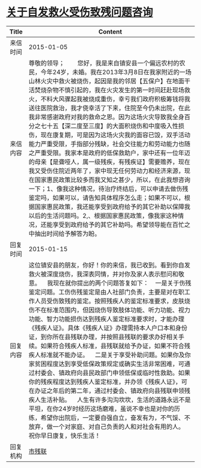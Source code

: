 # [关于自发救火受伤致残问题咨询](http://www.shangluo.gov.cn/zmhd/ldxxxx.jsp?urltype=leadermail.LeaderMailContentUrl&wbtreeid=1112&leadermailid=2888)

| Title |                                                                                                                                                                                                                                                                         Content                                                                                                                                                                                                                                                                          |
|:-----:|----------------------------------------------------------------------------------------------------------------------------------------------------------------------------------------------------------------------------------------------------------------------------------------------------------------------------------------------------------------------------------------------------------------------------------------------------------------------------------------------------------------------------------------------------------|
| 来信时间  | 2015-01-05                                                                                                                                                                                                                                                                                                                                                                                                                                                                                                                                               |
| 来信内容  | 尊敬的领导；        您好，我是来自镇安县一个偏远农村的农民，今年24岁，未婚。我在2013年3月8日在我家附近的一场山林火灾中救火被烧伤，起因是我的邻居【五保户】在地面干活焚烧杂物不慎引起的，我在火灾发生的第一时间赶赴现场救火，不料大风骤起我被烧成重伤，幸亏我们政府积极筹钱将我送往医院救治，我才侥幸活了下来，住院至今仍未出院，在此我非常感谢政府对我的救命之恩。因为这场火灾导致我全身百分之七十五【深二度至三度】的大面积烧伤和中度吸入性损伤，现在康复期，可是因为这场火灾我的面容已毁，双手活动能力严重受限，手指部分残缺，社会交往能力和劳动能力也随之严重受限。我家本是政府的低保救助户，家中还有一位年迈的母亲【是聋哑人，属一级残疾，有残疾证】需要赡养，现在我又受伤住院近两年了，家中现无任何劳动力和经济来源，现在国家惠民政策比较多而我又知之甚少，所以，在此我想咨询一下；1、像我这种情况，待治疗终结后，可以申请去做伤残鉴定吗，如果可以，请告知具体程序怎么走；如果不可以，根据国家惠民政策，我还能享受到政府给予的其它补助以保障我以后的生活问题吗。2,、根据国家惠民政策，像我家这种情况，还能享受到政府给予的其它补助吗。希望领导能在百忙之中抽出时间给予解答为盼。     |
| 回复时间  | 2015-01-15                                                                                                                                                                                                                                                                                                                                                                                                                                                                                                                                               |
| 回复内容  | 这位镇安县的朋友，你好！你的来信，我已收到。看到你自发救火被深度烧伤，我深表同情，并对你及家人表示慰问和敬意。    我现在就你提出的两个问题答复如下：    一是关于伤残鉴定问题。工伤伤残鉴定是由人社部门负责，主要是对在职工作人员受伤致残的鉴定。按照残疾人的鉴定标准要求，皮肤烧伤不在标准范围内，但因烧伤导致肢体功能、听力功能、视力功能、智力功能损伤达到残疾人鉴定标准要求时，才能办理《残疾人证》。具体《残疾人证》办理需持本人户口本和身份证，到你所在县残联办理，并按照县残联的要求办好相关手续。如果符合残疾人标准，县残联就给予办证，如果不符合残疾人标准就不能办证。    二是关于享受补助问题。如果你及你家贫困程度达到享受低保政策规定或确实生活非常困难，可通过村委会、镇政府向县民政部门申领低保或临时性救助。如果你的残疾程度达到残疾人鉴定标准，并办领《残疾人证》，可在办证之年后的第二年，通过村委会、镇政府向县残联申领残疾人生活补贴。    人生有许多沟沟坎坎，生活的道路永远不是平坦，在你24岁时经历这场磨难，虽说不幸也是对你的历练，希望你出院后，一定要自强自立，奋发有为，不气馁、不放弃，做一个对家庭、对自己负责的人和对社会有用的人。    祝你早日康复，快乐生活！ |
| 回复机构  | [市残联](../../category/agencies/市残联.md)                                                                                                                                                                                                                                                                                                                                                                                                                                                                                                                    |